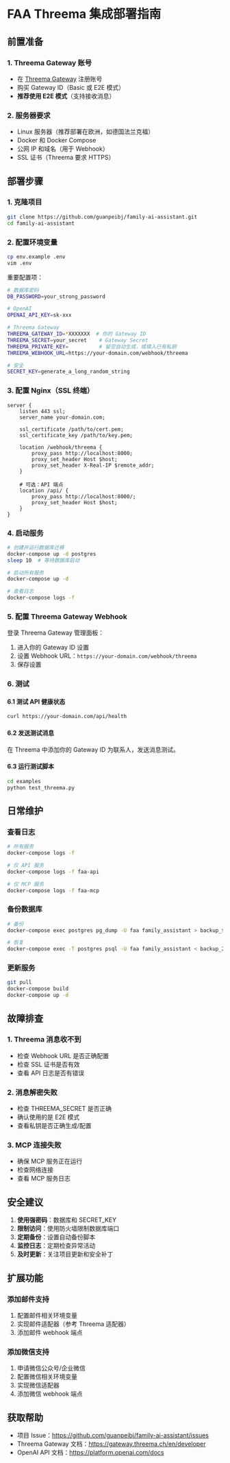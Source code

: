 # FAA Threema 集成部署指南

## 前置准备

### 1. Threema Gateway 账号
- 在 [Threema Gateway](https://gateway.threema.ch) 注册账号
- 购买 Gateway ID（Basic 或 E2E 模式）
- **推荐使用 E2E 模式**（支持接收消息）

### 2. 服务器要求
- Linux 服务器（推荐部署在欧洲，如德国法兰克福）
- Docker 和 Docker Compose
- 公网 IP 和域名（用于 Webhook）
- SSL 证书（Threema 要求 HTTPS）

## 部署步骤

### 1. 克隆项目
```bash
git clone https://github.com/guanpeibj/family-ai-assistant.git
cd family-ai-assistant
```

### 2. 配置环境变量
```bash
cp env.example .env
vim .env
```

重要配置项：
```bash
# 数据库密码
DB_PASSWORD=your_strong_password

# OpenAI
OPENAI_API_KEY=sk-xxx

# Threema Gateway
THREEMA_GATEWAY_ID=*XXXXXXX  # 你的 Gateway ID
THREEMA_SECRET=your_secret    # Gateway Secret
THREEMA_PRIVATE_KEY=          # 留空自动生成，或填入已有私钥
THREEMA_WEBHOOK_URL=https://your-domain.com/webhook/threema

# 安全
SECRET_KEY=generate_a_long_random_string
```

### 3. 配置 Nginx（SSL 终端）
```nginx
server {
    listen 443 ssl;
    server_name your-domain.com;
    
    ssl_certificate /path/to/cert.pem;
    ssl_certificate_key /path/to/key.pem;
    
    location /webhook/threema {
        proxy_pass http://localhost:8000;
        proxy_set_header Host $host;
        proxy_set_header X-Real-IP $remote_addr;
    }
    
    # 可选：API 端点
    location /api/ {
        proxy_pass http://localhost:8000/;
        proxy_set_header Host $host;
    }
}
```

### 4. 启动服务
```bash
# 创建并运行数据库迁移
docker-compose up -d postgres
sleep 10  # 等待数据库启动

# 启动所有服务
docker-compose up -d

# 查看日志
docker-compose logs -f
```

### 5. 配置 Threema Gateway Webhook

登录 Threema Gateway 管理面板：
1. 进入你的 Gateway ID 设置
2. 设置 Webhook URL：`https://your-domain.com/webhook/threema`
3. 保存设置

### 6. 测试

#### 6.1 测试 API 健康状态
```bash
curl https://your-domain.com/api/health
```

#### 6.2 发送测试消息
在 Threema 中添加你的 Gateway ID 为联系人，发送消息测试。

#### 6.3 运行测试脚本
```bash
cd examples
python test_threema.py
```

## 日常维护

### 查看日志
```bash
# 所有服务
docker-compose logs -f

# 仅 API 服务
docker-compose logs -f faa-api

# 仅 MCP 服务
docker-compose logs -f faa-mcp
```

### 备份数据库
```bash
# 备份
docker-compose exec postgres pg_dump -U faa family_assistant > backup_$(date +%Y%m%d).sql

# 恢复
docker-compose exec -T postgres psql -U faa family_assistant < backup_20240115.sql
```

### 更新服务
```bash
git pull
docker-compose build
docker-compose up -d
```

## 故障排查

### 1. Threema 消息收不到
- 检查 Webhook URL 是否正确配置
- 检查 SSL 证书是否有效
- 查看 API 日志是否有错误

### 2. 消息解密失败
- 检查 THREEMA_SECRET 是否正确
- 确认使用的是 E2E 模式
- 查看私钥是否正确生成/配置

### 3. MCP 连接失败
- 确保 MCP 服务正在运行
- 检查网络连接
- 查看 MCP 服务日志

## 安全建议

1. **使用强密码**：数据库和 SECRET_KEY
2. **限制访问**：使用防火墙限制数据库端口
3. **定期备份**：设置自动备份脚本
4. **监控日志**：定期检查异常活动
5. **及时更新**：关注项目更新和安全补丁

## 扩展功能

### 添加邮件支持
1. 配置邮件相关环境变量
2. 实现邮件适配器（参考 Threema 适配器）
3. 添加邮件 webhook 端点

### 添加微信支持
1. 申请微信公众号/企业微信
2. 配置微信相关环境变量
3. 实现微信适配器
4. 添加微信 webhook 端点

## 获取帮助

- 项目 Issue：https://github.com/guanpeibj/family-ai-assistant/issues
- Threema Gateway 文档：https://gateway.threema.ch/en/developer
- OpenAI API 文档：https://platform.openai.com/docs 